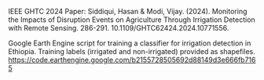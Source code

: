 IEEE GHTC 2024 Paper: Siddiqui, Hasan & Modi, Vijay. (2024). Monitoring the Impacts of Disruption Events on Agriculture Through Irrigation Detection with Remote Sensing. 286-291. 10.1109/GHTC62424.2024.10771556.

Google Earth Engine script for training a classifier for irrigation detection in Ethiopia. 
Training labels (irrigated and non-irrigated) provided as shapefiles.
https://code.earthengine.google.com/b2155728505692d88149d3e666fb7165
